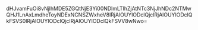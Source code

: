 dHJvamFuOi8vNjlhMDE5ZGQtNjE3Yi00NDlmLTlhZjAtNTc3NjJhNDc2NTMwQHJ1LnAxLmdheToyNDExNCNSZWxheV8lRjAlOUYlODclQjclRjAlOUYlODclQkFSVS0lRjAlOUYlODclQjclRjAlOUYlODclQkFSVV8wNwo=